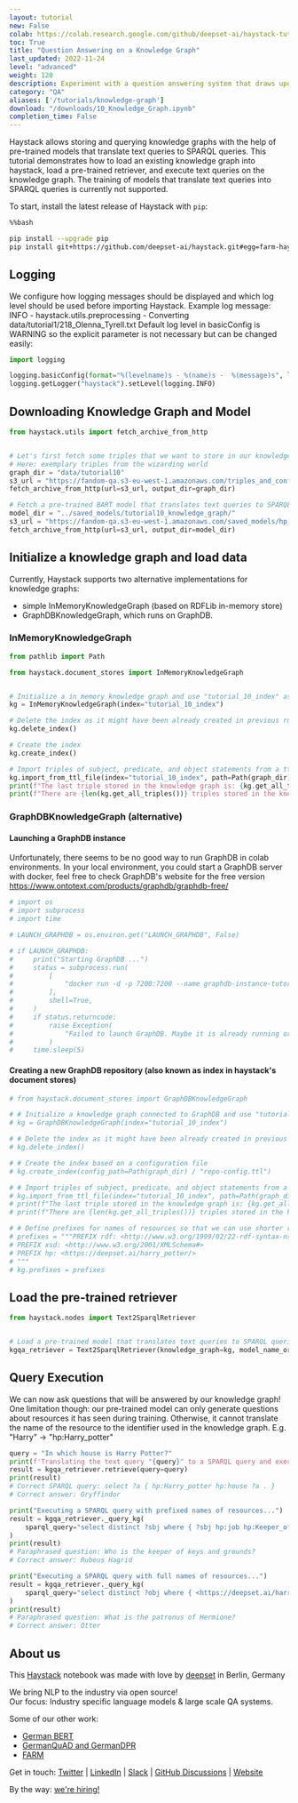 ```yaml
---
layout: tutorial
new: False
colab: https://colab.research.google.com/github/deepset-ai/haystack-tutorials/blob/main/tutorials/10_Knowledge_Graph.ipynb
toc: True
title: "Question Answering on a Knowledge Graph"
last_updated: 2022-11-24
level: "advanced"
weight: 120
description: Experiment with a question answering system that draws upon knowledge graph.h
category: "QA"
aliases: ['/tutorials/knowledge-graph']
download: "/downloads/10_Knowledge_Graph.ipynb"
completion_time: False
---
```

    


Haystack allows storing and querying knowledge graphs with the help of pre-trained models that translate text queries to SPARQL queries.
This tutorial demonstrates how to load an existing knowledge graph into haystack, load a pre-trained retriever, and execute text queries on the knowledge graph.
The training of models that translate text queries into SPARQL queries is currently not supported.

To start, install the latest release of Haystack with `pip`:


```bash
%%bash

pip install --upgrade pip
pip install git+https://github.com/deepset-ai/haystack.git#egg=farm-haystack[colab,inmemorygraph]
```

## Logging

We configure how logging messages should be displayed and which log level should be used before importing Haystack.
Example log message:
INFO - haystack.utils.preprocessing -  Converting data/tutorial1/218_Olenna_Tyrell.txt
Default log level in basicConfig is WARNING so the explicit parameter is not necessary but can be changed easily:


```python
import logging

logging.basicConfig(format="%(levelname)s - %(name)s -  %(message)s", level=logging.WARNING)
logging.getLogger("haystack").setLevel(logging.INFO)
```

## Downloading Knowledge Graph and Model


```python
from haystack.utils import fetch_archive_from_http


# Let's first fetch some triples that we want to store in our knowledge graph
# Here: exemplary triples from the wizarding world
graph_dir = "data/tutorial10"
s3_url = "https://fandom-qa.s3-eu-west-1.amazonaws.com/triples_and_config.zip"
fetch_archive_from_http(url=s3_url, output_dir=graph_dir)

# Fetch a pre-trained BART model that translates text queries to SPARQL queries
model_dir = "../saved_models/tutorial10_knowledge_graph/"
s3_url = "https://fandom-qa.s3-eu-west-1.amazonaws.com/saved_models/hp_v3.4.zip"
fetch_archive_from_http(url=s3_url, output_dir=model_dir)
```

## Initialize a knowledge graph and load data

Currently, Haystack supports two alternative implementations for knowledge graphs:
* simple InMemoryKnowledgeGraph (based on RDFLib in-memory store)
* GraphDBKnowledgeGraph, which runs on GraphDB.

### InMemoryKnowledgeGraph 


```python
from pathlib import Path

from haystack.document_stores import InMemoryKnowledgeGraph


# Initialize a in memory knowledge graph and use "tutorial_10_index" as the name of the index
kg = InMemoryKnowledgeGraph(index="tutorial_10_index")

# Delete the index as it might have been already created in previous runs
kg.delete_index()

# Create the index
kg.create_index()

# Import triples of subject, predicate, and object statements from a ttl file
kg.import_from_ttl_file(index="tutorial_10_index", path=Path(graph_dir) / "triples.ttl")
print(f"The last triple stored in the knowledge graph is: {kg.get_all_triples()[-1]}")
print(f"There are {len(kg.get_all_triples())} triples stored in the knowledge graph.")
```

### GraphDBKnowledgeGraph (alternative)

#### Launching a GraphDB instance

Unfortunately, there seems to be no good way to run GraphDB in colab environments.
In your local environment, you could start a GraphDB server with docker, feel free to check GraphDB's website for the free version https://www.ontotext.com/products/graphdb/graphdb-free/


```python
# import os
# import subprocess
# import time

# LAUNCH_GRAPHDB = os.environ.get("LAUNCH_GRAPHDB", False)

# if LAUNCH_GRAPHDB:
#     print("Starting GraphDB ...")
#     status = subprocess.run(
#         [
#             "docker run -d -p 7200:7200 --name graphdb-instance-tutorial docker-registry.ontotext.com/graphdb-free:9.4.1-adoptopenjdk11"
#         ],
#         shell=True,
#     )
#     if status.returncode:
#         raise Exception(
#             "Failed to launch GraphDB. Maybe it is already running or you already have a container with that name that you could start?"
#         )
#     time.sleep(5)
```

#### Creating a new GraphDB repository (also known as index in haystack's document stores)


```python
# from haystack.document_stores import GraphDBKnowledgeGraph

# # Initialize a knowledge graph connected to GraphDB and use "tutorial_10_index" as the name of the index
# kg = GraphDBKnowledgeGraph(index="tutorial_10_index")

# # Delete the index as it might have been already created in previous runs
# kg.delete_index()

# # Create the index based on a configuration file
# kg.create_index(config_path=Path(graph_dir) / "repo-config.ttl")

# # Import triples of subject, predicate, and object statements from a ttl file
# kg.import_from_ttl_file(index="tutorial_10_index", path=Path(graph_dir) / "triples.ttl")
# print(f"The last triple stored in the knowledge graph is: {kg.get_all_triples()[-1]}")
# print(f"There are {len(kg.get_all_triples())} triples stored in the knowledge graph.")
```


```python
# # Define prefixes for names of resources so that we can use shorter resource names in queries
# prefixes = """PREFIX rdf: <http://www.w3.org/1999/02/22-rdf-syntax-ns#>
# PREFIX xsd: <http://www.w3.org/2001/XMLSchema#>
# PREFIX hp: <https://deepset.ai/harry_potter/>
# """
# kg.prefixes = prefixes
```

## Load the pre-trained retriever


```python
from haystack.nodes import Text2SparqlRetriever


# Load a pre-trained model that translates text queries to SPARQL queries
kgqa_retriever = Text2SparqlRetriever(knowledge_graph=kg, model_name_or_path=Path(model_dir) / "hp_v3.4")
```

## Query Execution

We can now ask questions that will be answered by our knowledge graph!
One limitation though: our pre-trained model can only generate questions about resources it has seen during training.
Otherwise, it cannot translate the name of the resource to the identifier used in the knowledge graph.
E.g. "Harry" -> "hp:Harry_potter"


```python
query = "In which house is Harry Potter?"
print(f'Translating the text query "{query}" to a SPARQL query and executing it on the knowledge graph...')
result = kgqa_retriever.retrieve(query=query)
print(result)
# Correct SPARQL query: select ?a { hp:Harry_potter hp:house ?a . }
# Correct answer: Gryffindor

print("Executing a SPARQL query with prefixed names of resources...")
result = kgqa_retriever._query_kg(
    sparql_query="select distinct ?sbj where { ?sbj hp:job hp:Keeper_of_keys_and_grounds . }"
)
print(result)
# Paraphrased question: Who is the keeper of keys and grounds?
# Correct answer: Rubeus Hagrid

print("Executing a SPARQL query with full names of resources...")
result = kgqa_retriever._query_kg(
    sparql_query="select distinct ?obj where { <https://deepset.ai/harry_potter/Hermione_granger> <https://deepset.ai/harry_potter/patronus> ?obj . }"
)
print(result)
# Paraphrased question: What is the patronus of Hermione?
# Correct answer: Otter
```

## About us

This [Haystack](https://github.com/deepset-ai/haystack/) notebook was made with love by [deepset](https://deepset.ai/) in Berlin, Germany

We bring NLP to the industry via open source!  
Our focus: Industry specific language models & large scale QA systems.  
  
Some of our other work: 
- [German BERT](https://deepset.ai/german-bert)
- [GermanQuAD and GermanDPR](https://deepset.ai/germanquad)
- [FARM](https://github.com/deepset-ai/FARM)

Get in touch:
[Twitter](https://twitter.com/deepset_ai) | [LinkedIn](https://www.linkedin.com/company/deepset-ai/) | [Slack](https://haystack.deepset.ai/community/join) | [GitHub Discussions](https://github.com/deepset-ai/haystack/discussions) | [Website](https://deepset.ai)

By the way: [we're hiring!](https://www.deepset.ai/jobs)
